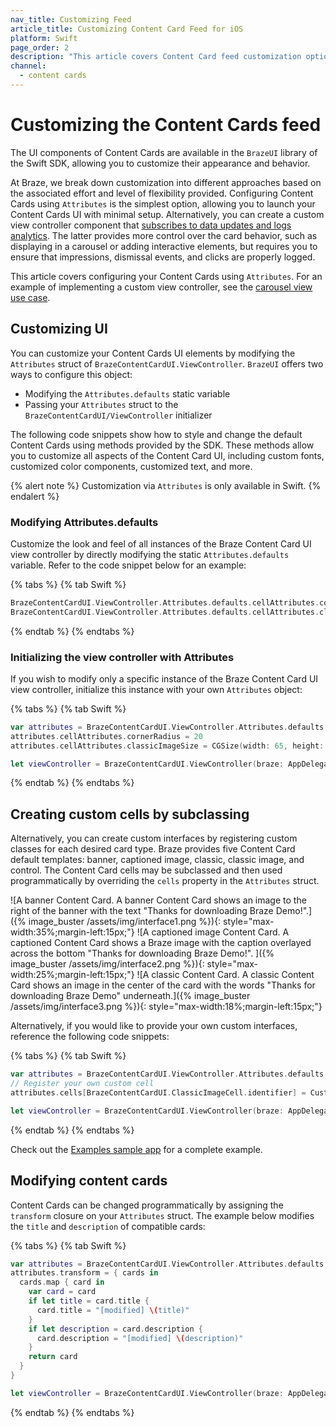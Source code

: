 ```yaml
---
nav_title: Customizing Feed
article_title: Customizing Content Card Feed for iOS
platform: Swift
page_order: 2
description: "This article covers Content Card feed customization options in your iOS application."
channel:
  - content cards
---
```


# Customizing the Content Cards feed

The UI components of Content Cards are available in the `BrazeUI` library of the Swift SDK, allowing you to customize their appearance and behavior. 

At Braze, we break down customization into different approaches based on the associated effort and level of flexibility provided. Configuring Content Cards using `Attributes` is the simplest option, allowing you to launch your Content Cards UI with minimal setup. Alternatively, you can create a custom view controller component that [subscribes to data updates and logs analytics]({{site.baseurl}}/developer_guide/platform_integration_guides/swift/content_cards/integration/). The latter provides more control over the card behavior, such as displaying in a carousel or adding interactive elements, but requires you to ensure that impressions, dismissal events, and clicks are properly logged.

This article covers configuring your Content Cards using `Attributes`. For an example of implementing a custom view controller, see the [carousel view use case]({{site.baseurl}}/developer_guide/platform_integration_guides/swift/content_cards/customization/use_cases/carousel_view/).

## Customizing UI

You can customize your Content Cards UI elements by modifying the `Attributes` struct of `BrazeContentCardUI.ViewController`. `BrazeUI` offers two ways to configure this object:
- Modifying the `Attributes.defaults` static variable
- Passing your `Attributes` struct to the `BrazeContentCardUI/ViewController` initializer

The following code snippets show how to style and change the default Content Cards using methods provided by the SDK. These methods allow you to customize all aspects of the Content Card UI, including custom fonts, customized color components, customized text, and more. 

{% alert note %}
Customization via `Attributes` is only available in Swift.
{% endalert %}

### Modifying Attributes.defaults

Customize the look and feel of all instances of the Braze Content Card UI view controller by directly modifying the static `Attributes.defaults` variable. Refer to the code snippet below for an example:

{% tabs %}
{% tab Swift %}
```swift
BrazeContentCardUI.ViewController.Attributes.defaults.cellAttributes.cornerRadius = 20
BrazeContentCardUI.ViewController.Attributes.defaults.cellAttributes.classicImageSize = CGSize(width: 65, height: 65)
```
{% endtab %}
{% endtabs %}

### Initializing the view controller with Attributes

If you wish to modify only a specific instance of the Braze Content Card UI view controller, initialize this instance with your own `Attributes` object:

{% tabs %}
{% tab Swift %}
```swift
var attributes = BrazeContentCardUI.ViewController.Attributes.defaults
attributes.cellAttributes.cornerRadius = 20
attributes.cellAttributes.classicImageSize = CGSize(width: 65, height: 65)

let viewController = BrazeContentCardUI.ViewController(braze: AppDelegate.braze, attributes: attributes)
```
{% endtab %}
{% endtabs %}

## Creating custom cells by subclassing

Alternatively, you can create custom interfaces by registering custom classes for each desired card type. Braze provides five Content Card default templates: banner, captioned image, classic, classic image, and control. The Content Card cells may be subclassed and then used programmatically by overriding the `cells` property in the `Attributes` struct.

![A banner Content Card. A banner Content Card shows an image to the right of the banner with the text "Thanks for downloading Braze Demo!".]({% image_buster /assets/img/interface1.png %}){: style="max-width:35%;margin-left:15px;"}
![A captioned image Content Card. A captioned Content Card shows a Braze image with the caption overlayed across the bottom "Thanks for downloading Braze Demo!". ]({% image_buster /assets/img/interface2.png %}){: style="max-width:25%;margin-left:15px;"}
![A classic Content Card. A classic Content Card shows an image in the center of the card with the words "Thanks for downloading Braze Demo" underneath.]({% image_buster /assets/img/interface3.png %}){: style="max-width:18%;margin-left:15px;"}

Alternatively, if you would like to provide your own custom interfaces, reference the following code snippets:

{% tabs %}
{% tab Swift %}
```swift
var attributes = BrazeContentCardUI.ViewController.Attributes.defaults
// Register your own custom cell
attributes.cells[BrazeContentCardUI.ClassicImageCell.identifier] = CustomClassicImageCell.self

let viewController = BrazeContentCardUI.ViewController(braze: AppDelegate.braze, attributes: attributes)
```
{% endtab %}
{% endtabs %}

Check out the [Examples sample app](https://github.com/braze-inc/braze-swift-sdk/tree/main/Examples/Swift) for a complete example.

## Modifying content cards

Content Cards can be changed programmatically by assigning the `transform` closure on your `Attributes` struct. The example below modifies the `title` and `description` of compatible cards:

{% tabs %}
{% tab Swift %}
```swift
var attributes = BrazeContentCardUI.ViewController.Attributes.defaults
attributes.transform = { cards in
  cards.map { card in
    var card = card
    if let title = card.title {
      card.title = "[modified] \(title)"
    }
    if let description = card.description {
      card.description = "[modified] \(description)"
    }
    return card
  }
}

let viewController = BrazeContentCardUI.ViewController(braze: AppDelegate.braze, attributes: attributes)
```
{% endtab %}
{% endtabs %}